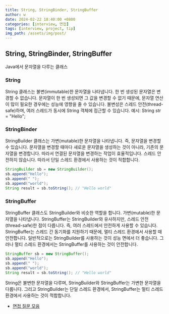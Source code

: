 ```yaml
---
title: String, StringBinder, StringBuffer
author: w
date: 2024-02-22 18:40:00 +0800
categories: [interview, 면접]
tags: [interview, project, tip]
img_path: /assets/img/post/
---
```


## String, StringBinder, StringBuffer
Java에서 문자열을 다루는 클래스

### String
String 클래스는 불변(immutable)한 문자열을 나타냅니다. 한 번 생성된 문자열은 변경할 수 없습니다.
문자열이 한 번 생성되면 그 값을 변경할 수 없기 때문에, 문자열 연산이 많이 필요한 경우에는 성능에 영향을 줄 수 있습니다.
불변성은 스레드 안전(thread-safe)하며, 여러 스레드가 동시에 String 객체에 접근할 수 있습니다.
예시: String str = "Hello";


### StringBinder
StringBuilder 클래스는 가변(mutable)한 문자열을 나타냅니다. 즉, 문자열을 변경할 수 있습니다.
문자열을 변경할 때마다 새로운 문자열을 생성하는 것이 아니라, 기존의 문자열을 변경합니다. 따라서 연결된 문자열을 변경하는 작업이 효율적입니다.
스레드 안전하지 않습니다. 따라서 단일 스레드 환경에서 사용하는 것이 적합합니다.
```java
StringBuilder sb = new StringBuilder();
sb.append("Hello");
sb.append(" ");
sb.append("world");
String result = sb.toString(); // "Hello world"
```


### StringBuffer
StringBuffer 클래스도 StringBuilder와 비슷한 역할을 합니다. 가변(mutable)한 문자열을 나타냅니다.
StringBuffer는 StringBuilder와 유사하지만, 스레드 안전(thread-safe)한 점이 다릅니다. 즉, 여러 스레드에서 안전하게 사용할 수 있습니다.
StringBuffer는 스레드 간 동기화를 지원하기 때문에, 멀티 스레드 환경에서 사용할 때 안전합니다.
일반적으로는 StringBuilder를 사용하는 것이 성능 면에서 더 좋습니다. 그러나 멀티 스레드 환경에서는 StringBuffer를 사용하는 것이 안전합니다.
```java
StringBuffer sb = new StringBuffer();
sb.append("Hello");
sb.append(" ");
sb.append("world");
String result = sb.toString(); // "Hello world"

```

String은 불변한 문자열을 다루며, StringBuilder와 StringBuffer는 가변한 문자열을 다룹니다. 그리고 StringBuilder는 단일 스레드 환경에서, StringBuffer는 멀티 스레드 환경에서 사용하는 것이 적합합니다.

- [면접 질문 모음](/posts/면접-질문-모음)